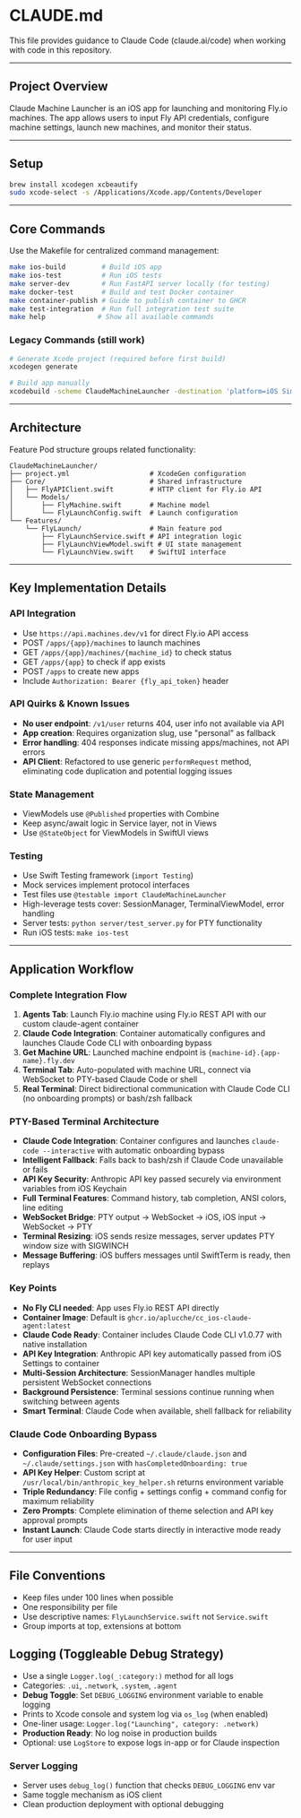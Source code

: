# CLAUDE.md

This file provides guidance to Claude Code (claude.ai/code) when working with code in this repository.

---

## Project Overview

Claude Machine Launcher is an iOS app for launching and monitoring Fly.io machines. The app allows users to input Fly API credentials, configure machine settings, launch new machines, and monitor their status.

---

## Setup

```bash
brew install xcodegen xcbeautify
sudo xcode-select -s /Applications/Xcode.app/Contents/Developer
```

---

## Core Commands

Use the Makefile for centralized command management:

```bash
make ios-build         # Build iOS app
make ios-test          # Run iOS tests  
make server-dev        # Run FastAPI server locally (for testing)
make docker-test       # Build and test Docker container
make container-publish # Guide to publish container to GHCR
make test-integration  # Run full integration test suite
make help             # Show all available commands
```

### Legacy Commands (still work)
```bash
# Generate Xcode project (required before first build)
xcodegen generate

# Build app manually
xcodebuild -scheme ClaudeMachineLauncher -destination 'platform=iOS Simulator,name=iPhone 16' | xcbeautify --quieter
```

---

## Architecture

Feature Pod structure groups related functionality:

```
ClaudeMachineLauncher/
├── project.yml                    # XcodeGen configuration
├── Core/                          # Shared infrastructure
│   ├── FlyAPIClient.swift         # HTTP client for Fly.io API
│   └── Models/
│       ├── FlyMachine.swift       # Machine model
│       └── FlyLaunchConfig.swift  # Launch configuration
└── Features/
    └── FlyLaunch/                 # Main feature pod
        ├── FlyLaunchService.swift # API integration logic
        ├── FlyLaunchViewModel.swift # UI state management
        └── FlyLaunchView.swift    # SwiftUI interface
```

---

## Key Implementation Details

### API Integration
- Use `https://api.machines.dev/v1` for direct Fly.io API access
- POST `/apps/{app}/machines` to launch machines
- GET `/apps/{app}/machines/{machine_id}` to check status
- GET `/apps/{app}` to check if app exists
- POST `/apps` to create new apps
- Include `Authorization: Bearer {fly_api_token}` header

### API Quirks & Known Issues
- **No user endpoint**: `/v1/user` returns 404, user info not available via API
- **App creation**: Requires organization slug, use "personal" as fallback
- **Error handling**: 404 responses indicate missing apps/machines, not API errors
- **API Client**: Refactored to use generic `performRequest` method, eliminating code duplication and potential logging issues

### State Management
- ViewModels use `@Published` properties with Combine
- Keep async/await logic in Service layer, not in Views
- Use `@StateObject` for ViewModels in SwiftUI views

### Testing
- Use Swift Testing framework (`import Testing`)
- Mock services implement protocol interfaces
- Test files use `@testable import ClaudeMachineLauncher`
- High-leverage tests cover: SessionManager, TerminalViewModel, error handling
- Server tests: `python server/test_server.py` for PTY functionality
- Run iOS tests: `make ios-test`

---

## Application Workflow

### Complete Integration Flow
1. **Agents Tab**: Launch Fly.io machine using Fly.io REST API with our custom claude-agent container
2. **Claude Code Integration**: Container automatically configures and launches Claude Code CLI with onboarding bypass
3. **Get Machine URL**: Launched machine endpoint is `{machine-id}.{app-name}.fly.dev`
4. **Terminal Tab**: Auto-populated with machine URL, connect via WebSocket to PTY-based Claude Code or shell
5. **Real Terminal**: Direct bidirectional communication with Claude Code CLI (no onboarding prompts) or bash/zsh fallback

### PTY-Based Terminal Architecture
- **Claude Code Integration**: Container configures and launches `claude-code --interactive` with automatic onboarding bypass
- **Intelligent Fallback**: Falls back to bash/zsh if Claude Code unavailable or fails
- **API Key Security**: Anthropic API key passed securely via environment variables from iOS Keychain
- **Full Terminal Features**: Command history, tab completion, ANSI colors, line editing
- **WebSocket Bridge**: PTY output → WebSocket → iOS, iOS input → WebSocket → PTY
- **Terminal Resizing**: iOS sends resize messages, server updates PTY window size with SIGWINCH
- **Message Buffering**: iOS buffers messages until SwiftTerm is ready, then replays

### Key Points
- **No Fly CLI needed**: App uses Fly.io REST API directly
- **Container Image**: Default is `ghcr.io/aplucche/cc_ios-claude-agent:latest` 
- **Claude Code Ready**: Container includes Claude Code CLI v1.0.77 with native installation
- **API Key Integration**: Anthropic API key automatically passed from iOS Settings to container
- **Multi-Session Architecture**: SessionManager handles multiple persistent WebSocket connections
- **Background Persistence**: Terminal sessions continue running when switching between agents
- **Smart Terminal**: Claude Code when available, shell fallback for reliability

### Claude Code Onboarding Bypass
- **Configuration Files**: Pre-created `~/.claude/claude.json` and `~/.claude/settings.json` with `hasCompletedOnboarding: true`
- **API Key Helper**: Custom script at `/usr/local/bin/anthropic_key_helper.sh` returns environment variable
- **Triple Redundancy**: File config + settings config + command config for maximum reliability
- **Zero Prompts**: Complete elimination of theme selection and API key approval prompts
- **Instant Launch**: Claude Code starts directly in interactive mode ready for user input

---

## File Conventions

- Keep files under 100 lines when possible
- One responsibility per file
- Use descriptive names: `FlyLaunchService.swift` not `Service.swift`
- Group imports at top, extensions at bottom


## Logging (Toggleable Debug Strategy)

- Use a single `Logger.log(_:category:)` method for all logs
- Categories: `.ui`, `.network`, `.system`, `.agent`
- **Debug Toggle**: Set `DEBUG_LOGGING` environment variable to enable logging
- Prints to Xcode console and system log via `os_log` (when enabled)
- One-liner usage: `Logger.log("Launching", category: .network)`
- **Production Ready**: No log noise in production builds
- Optional: use `LogStore` to expose logs in-app or for Claude inspection

### Server Logging
- Server uses `debug_log()` function that checks `DEBUG_LOGGING` env var
- Same toggle mechanism as iOS client
- Clean production deployment with optional debugging